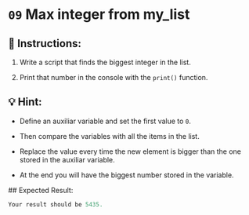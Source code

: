 # `09` Max integer from my_list

## 📝 Instructions:

1. Write a script that finds the biggest integer in the list.

2. Print that number in the console with the `print()` function.

## 💡 Hint:

- Define an auxiliar variable and set the first value to `0`.

- Then compare the variables with all the items in the list.

- Replace the value every time the new element is bigger than the one stored in the auxiliar variable.

- At the end you will have the biggest number stored in the variable.

## Expected Result:

 ```py
Your result should be 5435.
```
